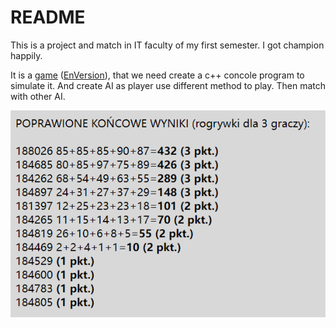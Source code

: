 # README
This is a project and match in IT faculty of my first semester. I got champion happily.

It is a [game](http://aleplanszowki.pl/pliki/Trucizna_RULES_PL_web.pdf) ([EnVersion](https://www.fgbradleys.com/rules/rules6/Friday%20the%2013th%20-%20rules.pdf)), that we need create a c++ concole program to simulate it. And create AI as player use different method to play. Then match with other AI.

![](RankInMatch.png)
